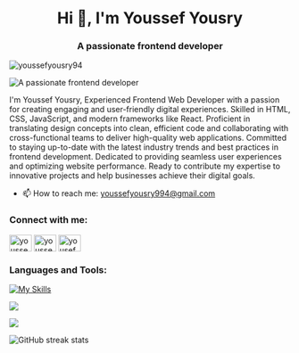 <h1 align="center">Hi 👋, I'm Youssef Yousry</h1>
<h3 align="center">A passionate frontend developer</h3>
<p align="left"> <img src="https://komarev.com/ghpvc/?username=youssefyousry94&label=Profile%20views&color=0e75b6&style=flat" alt="youssefyousry94" /> </p>

![A passionate frontend developer](https://i.imgur.com/v3JIMWX.png)

I'm Youssef Yousry, Experienced Frontend Web Developer with a passion for creating engaging and user-friendly digital experiences. Skilled in HTML, CSS, JavaScript, and modern frameworks like React. Proficient in translating design concepts into clean, efficient code and collaborating with cross-functional teams to deliver high-quality web applications. Committed to staying up-to-date with the latest industry trends and best practices in frontend development. Dedicated to providing seamless user experiences and optimizing website performance. Ready to contribute my expertise to innovative projects and help businesses achieve their digital goals.

- 📫 How to reach me: youssefyousry994@gmail.com 

<h3 align="left">Connect with me:</h3>
<p align="left">
<a href="https://linkedin.com/in/youssefyousry94" target="blank"><img align="center" src="https://raw.githubusercontent.com/rahuldkjain/github-profile-readme-generator/master/src/images/icons/Social/linked-in-alt.svg" alt="youssefyousry94" height="30" width="40" /></a>
<a href="https://fb.com/youssef.yousry.94" target="blank"><img align="center" src="https://raw.githubusercontent.com/rahuldkjain/github-profile-readme-generator/master/src/images/icons/Social/facebook.svg" alt="youssef.yousry.94" height="30" width="40" /></a>
<a href="https://instagram.com/yousef_yousry94" target="blank"><img align="center" src="https://raw.githubusercontent.com/rahuldkjain/github-profile-readme-generator/master/src/images/icons/Social/instagram.svg" alt="yousef_yousry94" height="30" width="40" /></a>
</p>


<h3 align="left">Languages and Tools:</h3>

[![My Skills](https://skillicons.dev/icons?i=react,ts,js,html,css,scss,bootstrap,tailwindcss,figma,nodejs,express,mysql,mongodb)](https://skillicons.dev)

<a align="left" href="#"> <img align="center" src="https://github-readme-stats-sigma-five.vercel.app/api/top-langs/?username=YoussefYousry994"/> </a>
<!---- <a align="left"> [![Top Langs])](https://github.com/anuraghazra/github-readme-stats)</a> -->

<a align="right"> <img align="center" src="https://github-readme-stats-sigma-five.vercel.app/api?username=YoussefYousry994&show_icons=true" /></a>

![GitHub streak stats](https://streak-stats.demolab.com/?user=YoussefYousry994)  

